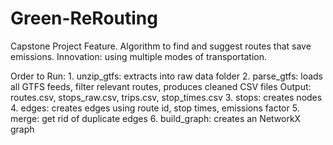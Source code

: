 # Green-ReRouting
Capstone Project Feature. Algorithm to find and suggest routes that save emissions. Innovation: using multiple modes of transportation. 

Order to Run:
    1. unzip_gtfs: extracts into raw data folder
    2. parse_gtfs: loads all GTFS feeds, filter relevant routes, produces cleaned CSV files
        Output: routes.csv, stops_raw.csv, trips.csv, stop_times.csv
    3. stops: creates nodes
    4. edges: creates edges using route id, stop times, emissions factor
    5. merge: get rid of duplicate edges
    6. build_graph: creates an NetworkX graph 